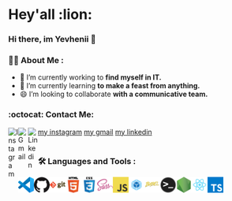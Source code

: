 <h1> Hey'all :lion:</h1>

### Hi there, im Yevhenii 👋

<!-- <div id="header" align="left">
  <img src="https://media.giphy.com/media/M9gbBd9nbDrOTu1Mqx/giphy.gif" width="100"/>
</div> -->

### :man_technologist: About Me :

- 🔭 I’m currently working to **find myself in IT.**
- 🌱 I’m currently learning **to make a feast from anything.**
- 😄 I’m looking to collaborate **with a communicative team.**
<!-- - 📫 How to reach me: * -->

### :octocat: Contact Me:
<div>
  <img align="left" alt="Instagram" width="20px" 
src="https://upload.wikimedia.org/wikipedia/commons/thumb/a/a5/Instagram_icon.png/2048px-Instagram_icon.png" /> 
<a href="https://www.instagram.com/eugene_limarenko" target="_blank">my instagram</a>
  <img align="left" alt="Gmail" width="20px" 
src="https://seeklogo.com/images/G/gmail-icon-logo-9ADB17D3F3-seeklogo.com.png" /> 
<a href="https://jekilllimarenko@gmail.com" target="_blank">my gmail</a>
  <img align="left" alt="Linkedin" width="20px" 
src="https://cdn-icons-png.flaticon.com/512/145/145807.png" /> 
<a href="https://linkedin.com/in/lymarenko/" target="_blank">my linkedin</a>
 </div>
 
<img src="https://komarev.com/ghpvc/?username=yevheniili&style=flat-square&color=blueviolet" alt=""/>


### :hammer_and_wrench: Languages and Tools :
<img align="left" alt="Visual Studio Code" width="32px" src="https://raw.githubusercontent.com/github/explore/80688e429a7d4ef2fca1e82350fe8e3517d3494d/topics/visual-studio-code/visual-studio-code.png" />
<img align="left" alt="GitHub" width="32px" src="https://raw.githubusercontent.com/github/explore/78df643247d429f6cc873026c0622819ad797942/topics/github/github.png" />
<img align="left" alt="Git" width="32px" src="https://raw.githubusercontent.com/github/explore/80688e429a7d4ef2fca1e82350fe8e3517d3494d/topics/git/git.png" />
<img align="left" alt="HTML5" width="32px" src="https://raw.githubusercontent.com/github/explore/80688e429a7d4ef2fca1e82350fe8e3517d3494d/topics/html/html.png" />
<img align="left" alt="CSS3" width="32px" src="https://raw.githubusercontent.com/github/explore/80688e429a7d4ef2fca1e82350fe8e3517d3494d/topics/css/css.png" />
<img align="left" alt="Sass" width="32px" src="https://raw.githubusercontent.com/github/explore/80688e429a7d4ef2fca1e82350fe8e3517d3494d/topics/sass/sass.png" />
<img align="left" alt="JavaScript" width="32px" src="https://raw.githubusercontent.com/github/explore/80688e429a7d4ef2fca1e82350fe8e3517d3494d/topics/javascript/javascript.png" />
<img align="left" alt="MySQL" width="32px" src="https://raw.githubusercontent.com/github/explore/80688e429a7d4ef2fca1e82350fe8e3517d3494d/topics/webpack/webpack.png" />
<img align="left" alt="MySQL" width="32px" src="https://raw.githubusercontent.com/github/explore/80688e429a7d4ef2fca1e82350fe8e3517d3494d/topics/babel/babel.png" />
<img align="left" alt="Terminal" width="32px" src="https://raw.githubusercontent.com/github/explore/80688e429a7d4ef2fca1e82350fe8e3517d3494d/topics/terminal/terminal.png" />
<img align="left" alt="Node.js" width="32px" src="https://raw.githubusercontent.com/github/explore/80688e429a7d4ef2fca1e82350fe8e3517d3494d/topics/nodejs/nodejs.png" />
<img align="left" alt="React" width="32px" src="https://raw.githubusercontent.com/github/explore/80688e429a7d4ef2fca1e82350fe8e3517d3494d/topics/react/react.png" />
<img align="left" alt="JavaScript" width="32px" src="https://raw.githubusercontent.com/github/explore/80688e429a7d4ef2fca1e82350fe8e3517d3494d/topics/typescript/typescript.png" />



